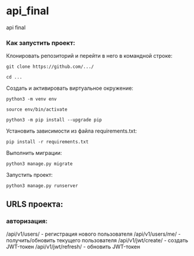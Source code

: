 # api_final
api final

### Как запустить проект:

Клонировать репозиторий и перейти в него в командной строке:

```
git clone https://github.com/.../
```

```
cd ...
```

Cоздать и активировать виртуальное окружение:

```
python3 -m venv env
```

```
source env/bin/activate
```

```
python3 -m pip install --upgrade pip
```

Установить зависимости из файла requirements.txt:

```
pip install -r requirements.txt
```

Выполнить миграции:

```
python3 manage.py migrate
```

Запустить проект:

```
python3 manage.py runserver
```

## URLS проекта:
### авторизация:
/api/v1/users/ - регистрация нового пользователя
/api/v1/users/me/ - получить/обновить текущего пользователя
/api/v1/jwt/create/ - создать JWT-токен
/api/v1/jwt/refresh/ - обновить JWT-токен


